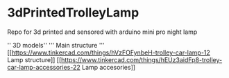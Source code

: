 # 3dPrintedTrolleyLamp
Repo for 3d printed and sensored with arduino mini pro night lamp

'' 3D models''
''' Main structure '''
[[https://www.tinkercad.com/things/hVzFOFynbeH-trolley-car-lamp-12 Lamp structure]]
[[https://www.tinkercad.com/things/hEUz3aidFp8-trolley-car-lamp-accessories-22 Lamp accesories]]


